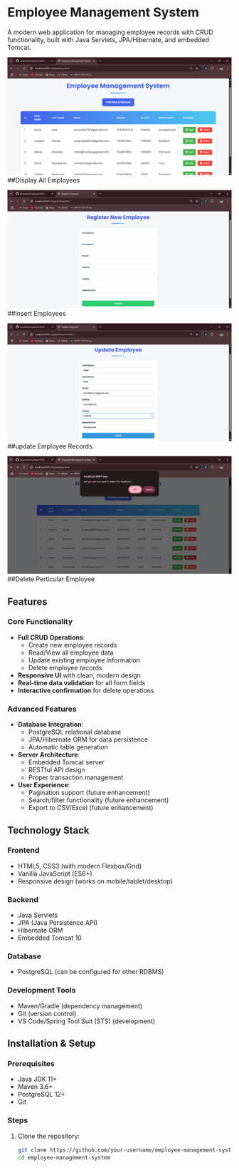 # Employee Management System
A modern web application for managing employee records with CRUD functionality, built with Java Servlets, JPA/Hibernate, and embedded Tomcat.

![Image 1](displayemp.png)
##Display All Employees

![Image 2](insertemp.png)
##insert Employees

![Image 3](updateemp.png)
##update Employee Records.

![Image 4](deleteemp.png)
##Delete Perticular Employee


## Features

### Core Functionality
- **Full CRUD Operations**:
  - Create new employee records
  - Read/View all employee data
  - Update existing employee information
  - Delete employee records
- **Responsive UI** with clean, modern design
- **Real-time data validation** for all form fields
- **Interactive confirmation** for delete operations

### Advanced Features
- **Database Integration**:
  - PostgreSQL relational database
  - JPA/Hibernate ORM for data persistence
  - Automatic table generation
- **Server Architecture**:
  - Embedded Tomcat server
  - RESTful API design
  - Proper transaction management
- **User Experience**:
  - Pagination support (future enhancement)
  - Search/filter functionality (future enhancement)
  - Export to CSV/Excel (future enhancement)

## Technology Stack

### Frontend
- HTML5, CSS3 (with modern Flexbox/Grid)
- Vanilla JavaScript (ES6+)
- Responsive design (works on mobile/tablet/desktop)

### Backend
- Java Servlets
- JPA (Java Persistence API)
- Hibernate ORM
- Embedded Tomcat 10

### Database
- PostgreSQL (can be configured for other RDBMS)

### Development Tools
- Maven/Gradle (dependency management)
- Git (version control)
- VS Code/Spring Tool Suit (STS) (development)

## Installation & Setup

### Prerequisites
- Java JDK 11+
- Maven 3.6+
- PostgreSQL 12+
- Git

### Steps
1. Clone the repository:
   ```bash
   git clone https://github.com/your-username/employee-management-system.git
   cd employee-management-system
